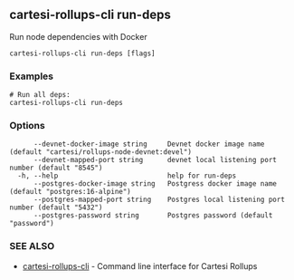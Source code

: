 ## cartesi-rollups-cli run-deps

Run node dependencies with Docker

```
cartesi-rollups-cli run-deps [flags]
```

### Examples

```
# Run all deps:
cartesi-rollups-cli run-deps
```

### Options

```
      --devnet-docker-image string     Devnet docker image name (default "cartesi/rollups-node-devnet:devel")
      --devnet-mapped-port string      devnet local listening port number (default "8545")
  -h, --help                           help for run-deps
      --postgres-docker-image string   Postgress docker image name (default "postgres:16-alpine")
      --postgres-mapped-port string    Postgres local listening port number (default "5432")
      --postgres-password string       Postgres password (default "password")
```

### SEE ALSO

* [cartesi-rollups-cli](cartesi-rollups-cli.md)	 - Command line interface for Cartesi Rollups

